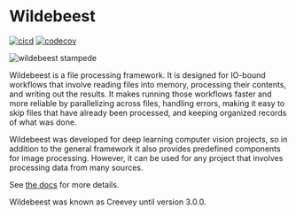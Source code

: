 # Wildebeest

[![cicd](https://github.com/ShopRunner/wildebeest/workflows/Python%20package/badge.svg
)](https://github.com/ShopRunner/wildebeest/actions?query=workflow%3A%22Python+package%22+branch%3Amaster)
[![codecov](https://codecov.io/gh/ShopRunner/wildebeest/branch/master/graph/badge.svg)](https://codecov.io/gh/ShopRunner/wildebeest)

![wildebeest stampede](https://github.com/ShopRunner/wildebeest/raw/master/docs/images/wildebeest_stampede.jpg)

Wildebeest is a file processing framework. It is designed for IO-bound workflows that involve reading files into memory, processing their contents, and writing out the results. It makes running those workflows faster and more reliable by parallelizing across files, handling errors, making it easy to skip files that have already been processed, and keeping organized records of what was done.

Wildebeest was developed for deep learning computer vision projects, so in addition to the general framework it also provides predefined components for image processing. However, it can be used for any project that involves processing data from many sources.

See [the docs](https://wildebeest-library.readthedocs.io/en/latest/) for more details.

Wildebeest was known as Creevey until version 3.0.0.
